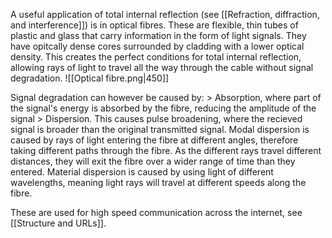 A useful application of total internal reflection (see [[Refraction, diffraction, and interference]]) is in optical fibres. These are flexible, thin tubes of plastic and glass that carry information in the form of light signals. They have opitcally dense cores surrounded by cladding with a lower optical density. This creates the perfect conditions for total internal reflection, allowing rays of light to travel all the way through the cable without signal degradation.
![[Optical fibre.png|450]]

Signal degradation can however be caused by:
\> Absorption, where part of the signal's energy is absorbed by the fibre, reducing the amplitude of the signal
\> Dispersion. This causes pulse broadening, where the recieved signal is broader than the original transmitted signal. Modal dispersion is caused by rays of light entering the fibre at different angles, therefore taking different paths through the fibre. As the different rays travel different distances, they will exit the fibre over a wider range of time than they entered. Material dispersion is caused by using light of different wavelengths, meaning light rays will travel at different speeds along the fibre.

These are used for high speed communication across the internet, see [[Structure and URLs]].
